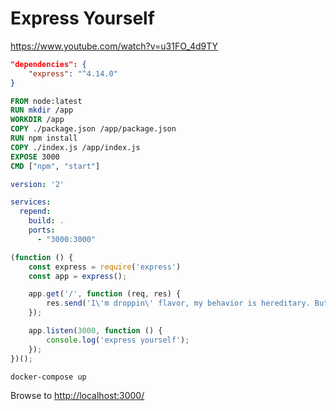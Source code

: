 # Express Yourself

https://www.youtube.com/watch?v=u31FO_4d9TY

```json
"dependencies": {
    "express": "^4.14.0"
}
```

```Dockerfile
FROM node:latest
RUN mkdir /app
WORKDIR /app
COPY ./package.json /app/package.json
RUN npm install
COPY ./index.js /app/index.js
EXPOSE 3000
CMD ["npm", "start"]
```

```yml
version: '2'

services:
  repend:
    build: .
    ports:
      - "3000:3000" 
```

```js
(function () {
    const express = require('express')
    const app = express();

    app.get('/', function (req, res) {
        res.send('I\'m droppin\' flavor, my behavior is hereditary. But my technique is very necessary.');
    });

    app.listen(3000, function () {
        console.log('express yourself');
    });
})();
```

```shell
docker-compose up
```

Browse to [http://localhost:3000/](http://localhost:3000/)